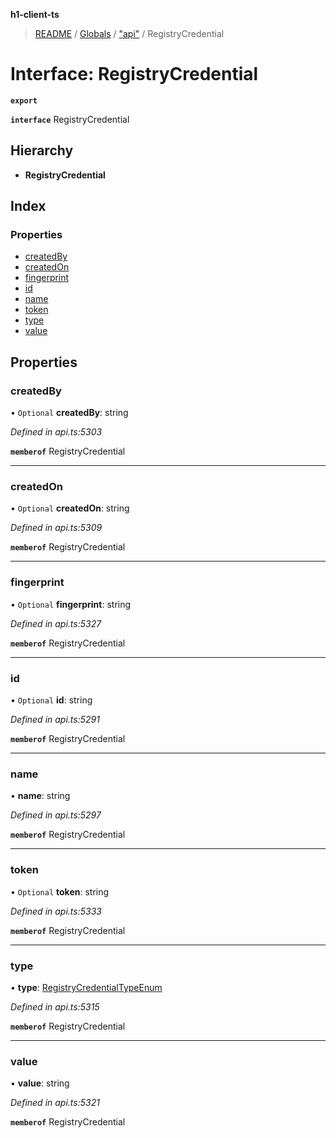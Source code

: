 **h1-client-ts**

> [README](../README.md) / [Globals](../globals.md) / ["api"](../modules/_api_.md) / RegistryCredential

# Interface: RegistryCredential

**`export`** 

**`interface`** RegistryCredential

## Hierarchy

* **RegistryCredential**

## Index

### Properties

* [createdBy](_api_.registrycredential.md#createdby)
* [createdOn](_api_.registrycredential.md#createdon)
* [fingerprint](_api_.registrycredential.md#fingerprint)
* [id](_api_.registrycredential.md#id)
* [name](_api_.registrycredential.md#name)
* [token](_api_.registrycredential.md#token)
* [type](_api_.registrycredential.md#type)
* [value](_api_.registrycredential.md#value)

## Properties

### createdBy

• `Optional` **createdBy**: string

*Defined in api.ts:5303*

**`memberof`** RegistryCredential

___

### createdOn

• `Optional` **createdOn**: string

*Defined in api.ts:5309*

**`memberof`** RegistryCredential

___

### fingerprint

• `Optional` **fingerprint**: string

*Defined in api.ts:5327*

**`memberof`** RegistryCredential

___

### id

• `Optional` **id**: string

*Defined in api.ts:5291*

**`memberof`** RegistryCredential

___

### name

•  **name**: string

*Defined in api.ts:5297*

**`memberof`** RegistryCredential

___

### token

• `Optional` **token**: string

*Defined in api.ts:5333*

**`memberof`** RegistryCredential

___

### type

•  **type**: [RegistryCredentialTypeEnum](../enums/_api_.registrycredentialtypeenum.md)

*Defined in api.ts:5315*

**`memberof`** RegistryCredential

___

### value

•  **value**: string

*Defined in api.ts:5321*

**`memberof`** RegistryCredential
